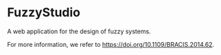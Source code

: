 # FuzzyStudio
A web application for the design of fuzzy systems.

For more information, we refer to <https://doi.org/10.1109/BRACIS.2014.62>.
